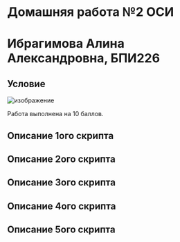 # Домашняя работа №2 ОСИ
# Ибрагимова Алина Александровна, БПИ226
## Условие
![изображение](https://github.com/AlinaMalinafff/OSI/assets/150148650/f9ba7dc0-c1e9-4164-b686-315630a6d21c)

Работа выполнена на 10 баллов.
## Описание 1ого скрипта
## Описание 2ого скрипта
## Описание 3ого скрипта
## Описание 4ого скрипта
## Описание 5ого скрипта
